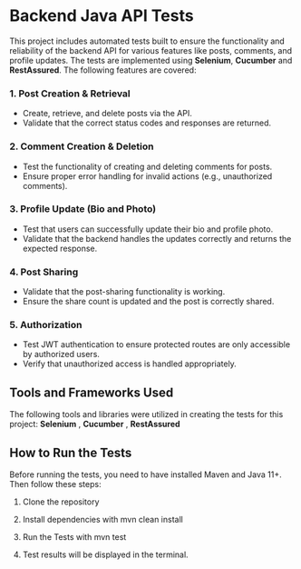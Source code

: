 # Backend Java API Tests

This project includes automated tests built to ensure the functionality and reliability of the backend API for various features like posts, comments, and profile updates. The tests are implemented using **Selenium**, **Cucumber** and **RestAssured**.
The following features are covered:

### 1. **Post Creation & Retrieval**
   - Create, retrieve, and delete posts via the API.
   - Validate that the correct status codes and responses are returned.

### 2. **Comment Creation & Deletion**
   - Test the functionality of creating and deleting comments for posts.
   - Ensure proper error handling for invalid actions (e.g., unauthorized comments).

### 3. **Profile Update (Bio and Photo)**
   - Test that users can successfully update their bio and profile photo.
   - Validate that the backend handles the updates correctly and returns the expected response.

### 4. **Post Sharing**
   - Validate that the post-sharing functionality is working.
   - Ensure the share count is updated and the post is correctly shared.

### 5. **Authorization**
   - Test JWT authentication to ensure protected routes are only accessible by authorized users.
   - Verify that unauthorized access is handled appropriately.



## **Tools and Frameworks Used**

The following tools and libraries were utilized in creating the tests for this project: **Selenium** , **Cucumber** , **RestAssured**  

## **How to Run the Tests**

Before running the tests, you need to have installed Maven and Java 11+. Then follow these steps:

1. Clone the repository

2. Install dependencies with mvn clean install

3. Run the Tests with mvn test

4. Test results will be displayed in the terminal.
